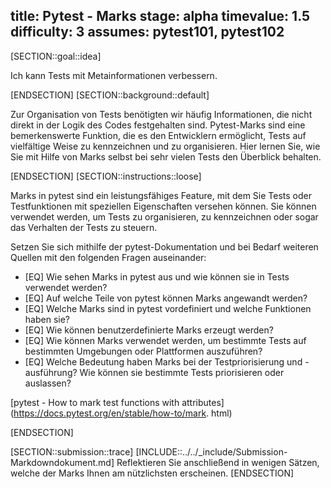 title: Pytest - Marks
stage: alpha
timevalue: 1.5
difficulty: 3
assumes: pytest101, pytest102
---

[SECTION::goal::idea]

Ich kann Tests mit Metainformationen verbessern.

[ENDSECTION]
[SECTION::background::default]

Zur Organisation von Tests benötigten wir häufig Informationen, die nicht direkt in der Logik
des Codes festgehalten sind. Pytest-Marks sind eine bemerkenswerte Funktion, die es den Entwicklern
ermöglicht, Tests auf vielfältige Weise zu kennzeichnen und zu organisieren. Hier lernen Sie, wie Sie
mit Hilfe von Marks selbst bei sehr vielen Tests den Überblick behalten.

[ENDSECTION]
[SECTION::instructions::loose]

Marks in pytest sind ein leistungsfähiges Feature, mit dem Sie Tests oder Testfunktionen mit
speziellen Eigenschaften versehen können.
Sie können verwendet werden, um Tests zu organisieren, zu kennzeichnen oder sogar das Verhalten
der Tests zu steuern.

Setzen Sie sich mithilfe der pytest-Dokumentation und bei Bedarf weiteren Quellen mit den
folgenden Fragen auseinander:

- [EQ] Wie sehen Marks in pytest aus und wie können sie in Tests verwendet werden?
- [EQ] Auf welche Teile von pytest können Marks angewandt werden?
- [EQ] Welche Marks sind in pytest vordefiniert und welche Funktionen haben sie?
- [EQ] Wie können benutzerdefinierte Marks erzeugt werden?
- [EQ] Wie können Marks verwendet werden, um bestimmte Tests auf bestimmten Umgebungen oder
   Plattformen auszuführen?
- [EQ] Welche Bedeutung haben Marks bei der Testpriorisierung und -ausführung? Wie können sie
   bestimmte Tests priorisieren oder auslassen?

[pytest - How to mark test functions with attributes](https://docs.pytest.org/en/stable/how-to/mark.
html)

[ENDSECTION]

[SECTION::submission::trace]
[INCLUDE::../../_include/Submission-Markdowndokument.md]
Reflektieren Sie anschließend in wenigen Sätzen, welche der Marks Ihnen am nützlichsten
erscheinen.
[ENDSECTION]

